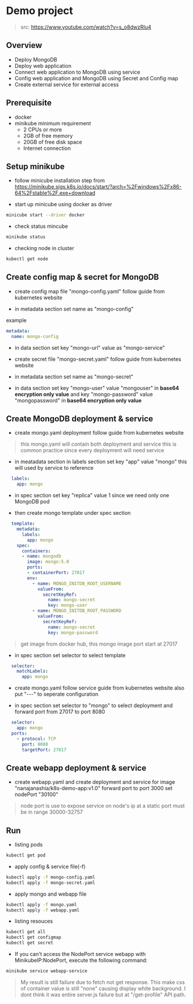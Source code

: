 # Demo project

> src: <https://www.youtube.com/watch?v=s_o8dwzRlu4>

## Overview

- Deploy MongoDB
- Deploy web application
- Connect web application to MongoDB using service
- Config web application and MongoDB using Secret and Config map
- Create external service for external access

## Prerequisite

- docker
- minikube
  minimum requirement
  - 2 CPUs or more
  - 2GB of free memory
  - 20GB of free disk space
  - Internet connection

## Setup minikube

- follow minicube installation step from <https://minikube.sigs.k8s.io/docs/start/?arch=%2Fwindows%2Fx86-64%2Fstable%2F.exe+download>

- start up minicube using docker as driver

``` bash
minicube start --driver docker
```

- check status mincube

```bash
minikube status
```

- checking node in cluster

```bash
kubectl get node
```

## Create config map & secret for MongoDB

- create config map file "mongo-config.yaml" follow guide from kubernetes website

- in metadata section set name as "mongo-config"

example

```yaml
metadata:
  name: mongo-config
```

- in data section set key "mongo-url" value as "mongo-service"

- create secret file "mongo-secret.yaml" follow guide from kubernetes website

- in metadata section set name as "mongo-secret"

- in data section set key "mongo-user" value "mongouser" in **base64 encryption only value** and key "mongo-password" value "mongopassword" in **base64 encryption only value**

## Create MongoDB deployment & service

- create mongo.yaml deployment follow guide from kubernetes website

> this mongo.yaml will contain both deployment and service this is common practice since every deployment will need service

- in meatadata section in labels section set key "app" value "mongo" this will used by service to reference

``` yaml
  labels:
    app: mongo
```

- in spec section set key "replica" value 1 since we need only one MongoDB pod

- then create mongo template under spec section

``` yaml
  template:
    metadata:
      labels:
        app: mongo
    spec:
      containers:
      - name: mongodb
        image: mongo:5.0
        ports:
        - containerPort: 27017
        env:
          - name: MONGO_INITDB_ROOT_USERNAME
            valueFrom: 
              secretKeyRef:
                name: mongo-secret
                key: mongo-user
          - name: MONGO_INITDB_ROOT_PASSWORD
            valueFrom: 
              secretKeyRef:
                name: mongo-secret
                key: mongo-password
```

> get image from docker hub, this mongo image port start at 27017

- in spec section set selector to select template

``` yaml
  selector:
    matchLabels:
      app: mongo
```

- create mongo.yaml follow service guide from kubernetes website also put "---" to seperate configuration

- in spec section set selector to "mongo" to select deployment and forward port from 27017 to port 8080

```yaml
  selector:
    app: mongo
  ports:
    - protocol: TCP
      port: 8080
      targetPort: 27017
```

## Create webapp deployment & service

- create webapp.yaml and create deployment and service for image "nanajanashia/k8s-demo-app:v1.0" forward port to port 3000 set nodePort "30100"

> node port is use to expose service on node's ip at a static port must be in range 30000-32757

## Run

- listing pods

``` bash
kubectl get pod
```

- apply config & service file(-f)

``` bash
kubectl apply -f mongo-config.yaml
kubectl apply -f mongo-secret.yaml
```

- apply mongo and webapp file

```bash
kubectl apply -f mongo.yaml
kubectl apply -f webapp.yaml
```

- listing resouces

```bash
kubectl get all
kubectl get configmap
kubectl get secret
```

- If you can't access the NodePort service webapp with MinikubeIP:NodePort, execute the following command:

``` bash
minikube service webapp-service
```

> My result is still failure due to fetch not get response. This make css of container value is still "none" causing display white background. I dont think it was entire server.js failure but at "/get-profile" API path.
